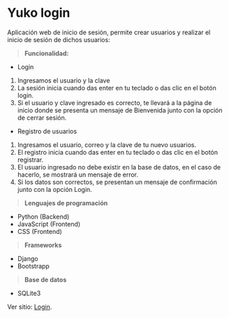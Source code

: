 # Yuko login
Aplicación web de inicio de sesión, permite crear usuarios y realizar el inicio de sesión de dichos usuarios:
> **Funcionalidad:**
- Login
1. Ingresamos el usuario y la clave
2. La sesión inicia cuando das enter en tu teclado o das clic en el botón login.
3. Si el usuario y clave ingresado es correcto, te llevará a la página de inicio donde se presenta un mensaje de Bienvenida junto con la opción de cerrar sesión.
- Registro de usuarios
1. Ingresamos el usuario, correo y la clave de tu nuevo usuarios.
2. El registro inicia cuando das enter en tu teclado o das clic en el botón registrar.
3. El usuario ingresado no debe existir en la base de datos, en el caso de hacerlo, se mostrará un mensaje de error.
4. Si los datos son correctos, se presentan un mensaje de confirmación junto con la opción Login.
> **Lenguajes de programación**
- Python (Backend)
- JavaScript (Frontend)
- CSS (Frontend)
> **Frameworks**
- Django 
- Bootstrapp
> **Base de datos**
- SQLite3

Ver sitio: [Login](https://yuko-login.herokuapp.com/).
